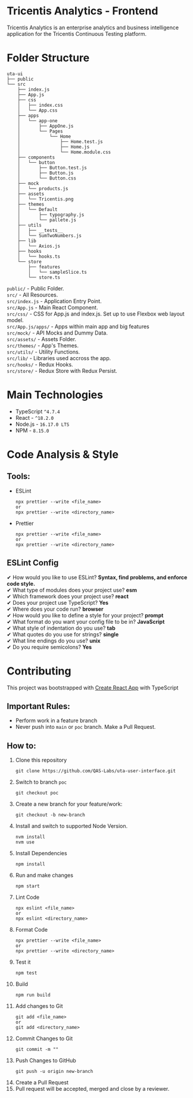 # Tricentis Analytics - Frontend

Tricentis Analytics is an enterprise analytics and business intelligence application for the Tricentis Continuous Testing platform.

# Folder Structure

```
uta-ui
├── public
└── src
    ├── index.js
    ├── App.js
    ├── css
    │   ├── index.css
    │   └── App.css
    ├── apps
    │   └── app-one
    │       ├── AppOne.js
    │       └── Pages
    │           └── Home
    │               ├── Home.test.js
    │               ├── Home.js
    │               └── Home.module.css
    ├── components
    │   └── button
    │       ├── Button.test.js
    │       ├── Button.js
    │       └── Button.css
    ├── mock
    │   └── products.js
    ├── assets
    │   └── Tricentis.png
    ├── themes
    │   └── Default
    │       ├── typography.js
    │       └── pallete.js
    ├── utils
    │   ├── __tests__
    │   └── SumTwoNumbers.js
    ├── lib
    │   └── Axios.js
    ├── hooks
    │   └── hooks.ts
    └── store
        ├── features
        │   └── sampleSlice.ts
        └── store.ts
```

`public/` - Public Folder. \
`src/` - All Resources. \
`src/index.js` - Application Entry Point. \
`src/App.js` - Main React Component. \
`src/css/` - CSS for App.js and index.js. Set up to use Flexbox web layout model. \
`src/App.js/apps/` - Apps within main app and big features \
`src/mock/` - API Mocks and Dummy Data. \
`src/assets/` - Assets Folder. \
`src/themes/` - App's Themes. \
`src/utils/` - Utility Functions. \
`src/lib/` - Libraries used accross the app. \
`src/hooks/` - Redux Hooks. \
`src/store/` - Redux Store with Redux Persist.

# Main Technologies

- TypeScript `^4.7.4`
- React - `^18.2.0`
- Node.js - `16.17.0 LTS`
- NPM - `8.15.0`

# Code Analysis & Style

## **Tools**: 

- ESLint
	```
	npx prettier --write <file_name>
	or
	npx prettier --write <directory_name>
	```
- Prettier
	```
	npx prettier --write <file_name>
	or
	npx prettier --write <directory_name>
	```

## **ESLint Config**

✔ How would you like to use ESLint? **Syntax, find problems, and enforce code style.** \
✔ What type of modules does your project use? **esm** \
✔ Which framework does your project use? **react** \
✔ Does your project use TypeScript? **Yes** \
✔ Where does your code run? **browser** \
✔ How would you like to define a style for your project? **prompt** \
✔ What format do you want your config file to be in? **JavaScript** \
✔ What style of indentation do you use? **tab** \
✔ What quotes do you use for strings? **single** \
✔ What line endings do you use? **unix** \
✔ Do you require semicolons? **Yes**

# Contributing

This project was bootstrapped with [Create React App](https://github.com/facebook/create-react-app) with TypeScript

## **Important Rules:**
* Perform work in a feature branch
* Never push into `main` or `poc` branch. Make a Pull Request.

## **How to:**
1. Clone this repository
	```
	git clone https://github.com/QAS-Labs/uta-user-interface.git
	```
2. Switch to branch `poc`
	```
	git checkout poc
	```
3. Create a new branch for your feature/work:
	```
	git checkout -b new-branch
	```
4. Install and switch to supported Node Version.
	```
	nvm install
	nvm use
	```
5. Install Dependencies
	```
	npm install
	```
6. Run and make changes
	```
	npm start
	```
7. Lint Code
	```
	npx eslint <file_name>
	or
	npx eslint <directory_name>
	```
8. Format Code
	```
	npx prettier --write <file_name>
	or
	npx prettier --write <directory_name>
	```
9. Test it
	```
	npm test
	```
10. Build
	```
	npm run build
	```
11. Add changes to Git
	```
	git add <file_name>
	or
	git add <directory_name>
	```
12. Commit Changes to Git
	```
	git commit -m ""
	```
13. Push Changes to GitHub
	```
	git push -u origin new-branch
	```
14. Create a Pull Request
15. Pull request will be accepted, merged and close by a reviewer.
